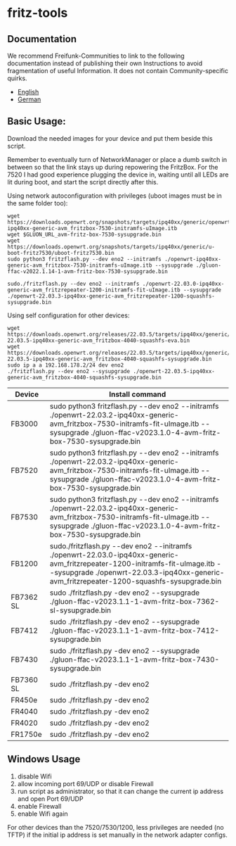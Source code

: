 # fritz-tools

## Documentation
We recommend Freifunk-Communities to link to the following documentation instead of publishing their own Instructions to avoid fragmentation of useful Information. It does not contain Community-specific quirks.

 - [English](https://fritz-tools.readthedocs.io/en/latest/)
 - [German](https://fritz-tools.readthedocs.io/de/latest/)

## Basic Usage:

Download the needed images for your device and put them beside this script.

Remember to eventually turn of NetworkManager or place a dumb switch in between so that the link stays up during repowering the FritzBox.
For the 7520 I had good experience plugging the device in, waiting until all LEDs are lit during boot, and start the script directly after this.

Using network autoconfiguration with privileges (uboot images must be in the same folder too):

```
wget https://downloads.openwrt.org/snapshots/targets/ipq40xx/generic/openwrt-ipq40xx-generic-avm_fritzbox-7530-initramfs-uImage.itb
wget $GLUON_URL_avm-fritz-box-7530-sysupgrade.bin
wget https://downloads.openwrt.org/snapshots/targets/ipq40xx/generic/u-boot-fritz7530/uboot-fritz7530.bin
sudo python3 fritzflash.py --dev eno2 --initramfs ./openwrt-ipq40xx-generic-avm_fritzbox-7530-initramfs-uImage.itb --sysupgrade ./gluon-ffac-v2022.1.14-1-avm-fritz-box-7530-sysupgrade.bin

sudo./fritzflash.py --dev eno2 --initramfs ./openwrt-22.03.0-ipq40xx-generic-avm_fritzrepeater-1200-initramfs-fit-uImage.itb --sysupgrade ./openwrt-22.03.3-ipq40xx-generic-avm_fritzrepeater-1200-squashfs-sysupgrade.bin
```

Using self configuration for other devices:

```
wget https://downloads.openwrt.org/releases/22.03.5/targets/ipq40xx/generic/openwrt-22.03.5-ipq40xx-generic-avm_fritzbox-4040-squashfs-eva.bin
wget https://downloads.openwrt.org/releases/22.03.5/targets/ipq40xx/generic/openwrt-22.03.5-ipq40xx-generic-avm_fritzbox-4040-squashfs-sysupgrade.bin
sudo ip a a 192.168.178.2/24 dev eno2
./fritzflash.py --dev eno2 --sysupgrade ./openwrt-22.03.5-ipq40xx-generic-avm_fritzbox-4040-squashfs-sysupgrade.bin
```

 Device | Install command 
---|---
 FB3000 | sudo python3 fritzflash.py --dev eno2 --initramfs ./openwrt-22.03.2-ipq40xx-generic-avm_fritzbox-7530-initramfs-fit-uImage.itb --sysupgrade ./gluon-ffac-v2023.1.0-4-avm-fritz-box-7530-sysupgrade.bin 
 FB7520 | sudo python3 fritzflash.py --dev eno2 --initramfs ./openwrt-22.03.2-ipq40xx-generic-avm_fritzbox-7530-initramfs-fit-uImage.itb --sysupgrade ./gluon-ffac-v2023.1.0-4-avm-fritz-box-7530-sysupgrade.bin 
 FB7530 | sudo python3 fritzflash.py --dev eno2 --initramfs ./openwrt-22.03.2-ipq40xx-generic-avm_fritzbox-7530-initramfs-fit-uImage.itb --sysupgrade ./gluon-ffac-v2023.1.0-4-avm-fritz-box-7530-sysupgrade.bin 
 FB1200 | sudo./fritzflash.py --dev eno2 --initramfs ./openwrt-22.03.0-ipq40xx-generic-avm_fritzrepeater-1200-initramfs-fit-uImage.itb --sysupgrade ./openwrt-22.03.3-ipq40xx-generic-avm_fritzrepeater-1200-squashfs-sysupgrade.bin 
 FB7362 SL | sudo ./fritzflash.py -dev eno2 --sysupgrade ./gluon-ffac-v2023.1.1-1-avm-fritz-box-7362-sl-sysupgrade.bin 
 FB7412 | sudo ./fritzflash.py -dev eno2 --sysupgrade ./gluon-ffac-v2023.1.1-1-avm-fritz-box-7412-sysupgrade.bin
 FB7430 | sudo ./fritzflash.py -dev eno2 --sysupgrade ./gluon-ffac-v2023.1.1-1-avm-fritz-box-7430-sysupgrade.bin
 FB7360 SL | sudo ./fritzflash.py -dev eno2
 FR450e | sudo ./fritzflash.py -dev eno2 
 FR4040 | sudo ./fritzflash.py -dev eno2 
 FR4020 | sudo ./fritzflash.py -dev eno2 
 FR1750e | sudo ./fritzflash.py -dev eno2 



## Windows Usage

1. disable Wifi
2. allow incoming port 69/UDP or disable Firewall
3. run script as administrator, so that it can change the current ip address and open Port 69/UDP
4. enable Firewall
5. enable Wifi again

For other devices than the 7520/7530/1200, less privileges are needed (no TFTP) if the initial ip address is set manually in the network adapter configs.
